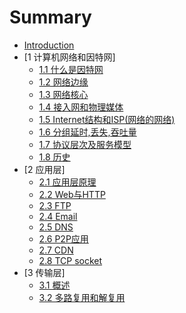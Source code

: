 # Summary

* [Introduction](README.md)
* [1 计算机网络和因特网]
    * [1.1 什么是因特网](1/1_1.md)
    * [1.2 网络边缘](1/1_2.md)
    * [1.3 网络核心](1/1_3.md)
    * [1.4 接入网和物理媒体](1/1_4.md)
    * [1.5 Internet结构和ISP(网络的网络)](1/1_5.md)
    * [1.6 分组延时,丢失,吞吐量](1/1_6.md)
    * [1.7 协议层次及服务模型](1/1_7.md)
    * [1.8 历史](1/1_8.md)
* [2 应用层]
    * [2.1 应用层原理](2/2_1.md)
    * [2.2 Web与HTTP](2/2_2.md)
    * [2.3 FTP](2/2_3.md)
    * [2.4 Email](2/2_4.md)
    * [2.5 DNS](2/2_5.md)
    * [2.6 P2P应用](2/2_6.md)
    * [2.7 CDN](2/2_7.md)
	* [2.8 TCP socket](2/2_8.md)
* [3 传输层]
	* [3.1 概述](3/3_1.md)
	* [3.2 多路复用和解复用](3/3_2.md)
